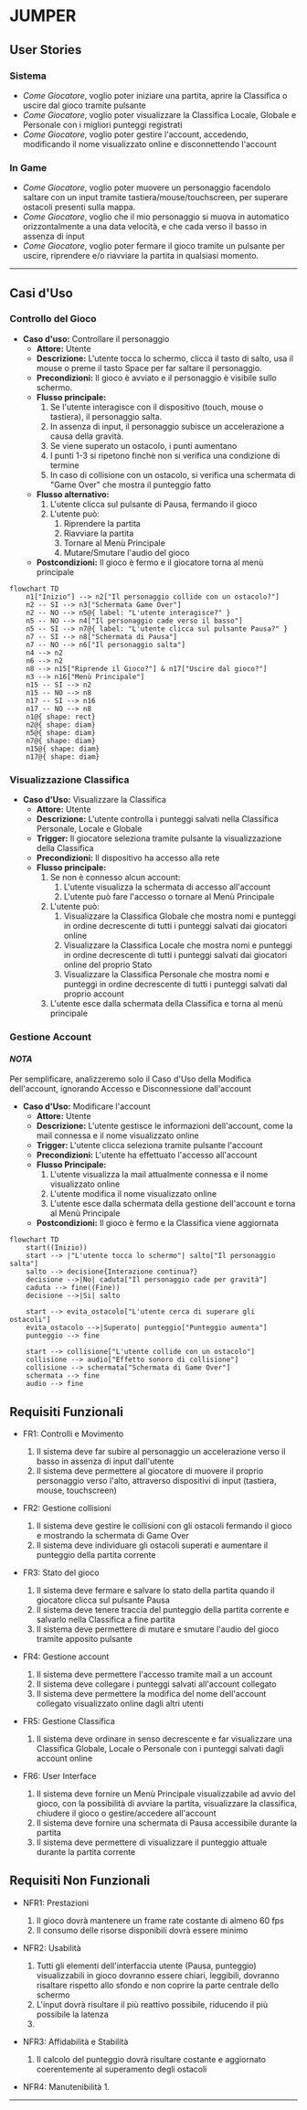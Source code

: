 # JUMPER

## User Stories

### Sistema
- *Come Giocatore*, voglio poter iniziare una partita, aprire la Classifica o uscire dal gioco tramite pulsante
- *Come Giocatore*, voglio poter visualizzare la Classifica Locale, Globale e Personale con i migliori punteggi registrati
- *Come Giocatore*, voglio poter gestire l'account, accedendo, modificando il nome visualizzato online e disconnettendo l'account 

### In Game
- *Come Giocatore*, voglio poter muovere un personaggio facendolo saltare con un input tramite tastiera/mouse/touchscreen, per superare ostacoli presenti sulla mappa.
- *Come Giocatore*, voglio che il mio personaggio si muova in automatico orizzontalmente a una data velocità, e che cada verso il basso in assenza di input
- *Come Giocatore*, voglio poter fermare il gioco tramite un pulsante per uscire, riprendere e/o riavviare la partita in qualsiasi momento.

---

## Casi d'Uso

### Controllo del Gioco

- **Caso d'uso:** Controllare il personaggio
    - **Attore:** Utente
    - **Descrizione:** L'utente tocca lo schermo, clicca il tasto di salto, usa il mouse o preme il tasto Space per far saltare il personaggio.
    - **Precondizioni:** Il gioco è avviato e il personaggio è visibile sullo schermo.
    - **Flusso principale:**
        1. Se l'utente interagisce con il dispositivo (touch, mouse o tastiera), il personaggio salta.
        2. In assenza di input, il personaggio subisce un accelerazione a causa della gravità.
        3. Se viene superato un ostacolo, i punti aumentano
        4. I punti 1-3 si ripetono finchè non si verifica una condizione di termine
        5. In caso di collisione con un ostacolo, si verifica una schermata di "Game Over" che mostra il punteggio fatto
    - **Flusso alternativo:**
        1. L'utente clicca sul pulsante di Pausa, fermando il gioco
        2. L'utente può:
            1. Riprendere la partita
            2. Riavviare la partita
            3. Tornare al Menù Principale
            4. Mutare/Smutare l'audio del gioco
    - **Postcondizioni:** Il gioco è fermo e il giocatore torna al menù principale


```mermaid
flowchart TD
    n1["Inizio"] --> n2["Il personaggio collide con un ostacolo?"]
    n2 -- SI --> n3["Schermata Game Over"]
    n2 -- NO --> n5@{ label: "L'utente interagisce?" }
    n5 -- NO --> n4["Il personaggio cade verso il basso"]
    n5 -- SI --> n7@{ label: "L'utente clicca sul pulsante Pausa?" }
    n7 -- SI --> n8["Schermata di Pausa"]
    n7 -- NO --> n6["Il personaggio salta"]
    n4 --> n2
    n6 --> n2
    n8 --> n15["Riprende il Gioco?"] & n17["Uscire dal gioco?"]
    n3 --> n16["Menù Principale"]
    n15 -- SI --> n2
    n15 -- NO --> n8
    n17 -- SI --> n16
    n17 -- NO --> n8
    n1@{ shape: rect}
    n2@{ shape: diam}
    n5@{ shape: diam}
    n7@{ shape: diam}
    n15@{ shape: diam}
    n17@{ shape: diam}
```

### Visualizzazione Classifica

- **Caso d'Uso:** Visualizzare la Classifica
    - **Attore:** Utente
    - **Descrizione:** L'utente controlla i punteggi salvati nella Classifica Personale, Locale e Globale
    - **Trigger:** Il giocatore seleziona tramite pulsante la visualizzazione della Classifica
    - **Precondizioni:** Il dispositivo ha accesso alla rete
    - **Flusso principale:**
        1. Se non è connesso alcun account:
            1. L'utente visualizza la schermata di accesso all'account
            2. L'utente può fare l'accesso o tornare al Menù Principale
        2. L'utente può:
            1. Visualizzare la Classifica Globale che mostra nomi e punteggi in ordine decrescente di tutti i punteggi salvati dai giocatori online
            2. Visualizzare la Classifica Locale che mostra nomi e punteggi in ordine decrescente di tutti i punteggi salvati dai giocatori online del proprio Stato
            3. Visualizzare la Classifica Personale che mostra nomi e punteggi in ordine decrescente di tutti i punteggi salvati dal proprio account
        3. L'utente esce dalla schermata della Classifica e torna al menù principale


### Gestione Account

#### *NOTA*
Per semplificare, analizzeremo solo il Caso d'Uso della Modifica dell'account, ignorando Accesso e Disconnessione dall'account
- **Caso d'Uso:** Modificare l'account
    - **Attore:** Utente
    - **Descrizione:** L'utente gestisce le informazioni dell'account, come la mail connessa e il nome visualizzato online
    - **Trigger:** L'utente clicca seleziona tramite pulsante l'account
    - **Precondizioni:** L'utente ha effettuato l'accesso all'account
    - **Flusso Principale:**
        1. L'utente visualizza la mail attualmente connessa e il nome visualizzato online
        2. L'utente modifica il nome visualizzato online
        3. L'utente esce dalla schermata della gestione dell'account e torna al Menù Principale
    - **Postcondizioni:** Il gioco è fermo e la Classifica viene aggiornata



```mermaid
flowchart TD
    start((Inizio))
    start --> |"L'utente tocca lo schermo"| salto["Il personaggio salta"]
    salto --> decisione{Interazione continua?}
    decisione -->|No| caduta["Il personaggio cade per gravità"]
    caduta --> fine((Fine))
    decisione -->|Si| salto
    
    start --> evita_ostacolo["L'utente cerca di superare gli ostacoli"]
    evita_ostacolo -->|Superato| punteggio["Punteggio aumenta"]
    punteggio --> fine
    
    start --> collisione["L'utente collide con un ostacolo"]
    collisione --> audio["Effetto sonoro di collisione"]
    collisione --> schermata["Schermata di Game Over"]
    schermata --> fine
    audio --> fine
```

## Requisiti Funzionali

- FR1: Controlli e Movimento
    1. Il sistema deve far subire al personaggio un accelerazione verso il basso in assenza di input dall'utente 
    2. Il sistema deve permettere al giocatore di muovere il proprio personaggio verso l'alto, attraverso dispositivi di input (tastiera, mouse, touchscreen)
    
- FR2: Gestione collisioni
    1. Il sistema deve gestire le collisioni con gli ostacoli fermando il gioco e mostrando la schermata di Game Over
    2. Il sistema deve individuare gli ostacoli superati e aumentare il punteggio della partita corrente

- FR3: Stato del gioco
    1. Il sistema deve fermare e salvare lo stato della partita quando il giocatore clicca sul pulsante Pausa
    2. Il sistema deve tenere traccia del punteggio della partita corrente e salvarlo nella Classifica a fine partita
    3. Il sistema deve permettere di mutare e smutare l'audio del gioco tramite apposito pulsante

- FR4: Gestione account
    1. Il sistema deve permettere l'accesso tramite mail a un account
    2. Il sistema deve collegare i punteggi salvati all'account collegato
    3. Il sistema deve permettere la modifica del nome dell'account collegato visualizzato online dagli altri utenti
    
- FR5: Gestione Classifica
    1. Il sistema deve ordinare in senso decrescente e far visualizzare una Classifica Globale, Locale o Personale con i punteggi salvati dagli account online

- FR6: User Interface
    1. Il sistema deve fornire un Menù Principale visualizzabile ad avvio del gioco, con la possibilità di avviare la partita, visualizzare la classifica, chiudere il gioco o gestire/accedere all'account
    2. Il sistema deve fornire una schermata di Pausa accessibile durante la partita
    3. Il sistema deve permettere di visualizzare il punteggio attuale durante la partita corrente

## Requisiti Non Funzionali

- NFR1: Prestazioni
    1. Il gioco dovrà mantenere un frame rate costante di almeno 60 fps
    2. Il consumo delle risorse disponibili dovrà essere minimo

- NFR2: Usabilità
    1. Tutti gli elementi dell'interfaccia utente (Pausa, punteggio) visualizzabili in gioco dovranno essere chiari, leggibili, dovranno risaltare rispetto allo sfondo e non coprire la parte centrale dello schermo
    2. L'input dovrà risultare il più reattivo possibile, riducendo il più possibile la latenza
    3. 

- NFR3: Affidabilità e Stabilità
    1. Il calcolo del punteggio dovrà risultare costante e aggiornato coerentemente al superamento degli ostacoli

- NFR4: Manutenibilità
    1. 
---